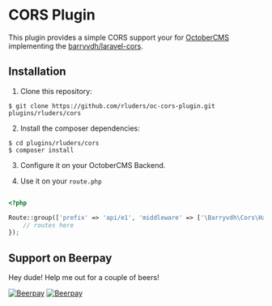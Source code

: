 # CORS Plugin

This plugin provides a simple CORS support your for [OctoberCMS](http://www.octobercms.com) implementing the [barryvdh/laravel-cors](https://github.com/barryvdh/laravel-cors).

## Installation

1. Clone this repository:

`$ git clone https://github.com/rluders/oc-cors-plugin.git plugins/rluders/cors`

2. Install the composer dependencies:

`$ cd plugins/rluders/cors`  
`$ composer install`

3. Configure it on your OctoberCMS Backend.

4. Use it on your `route.php`

```php

<?php 

Route::group(['prefix' => 'api/e1', 'middleware' => ['\Barryvdh\Cors\HandleCors']], function(){
    // routes here
});

```

## Support on Beerpay

Hey dude! Help me out for a couple of beers!

[![Beerpay](https://beerpay.io/rluders/oc-cors-plugin/badge.svg)](https://beerpay.io/rluders/oc-cors-plugin) [![Beerpay](https://beerpay.io/rluders/oc-cors-plugin/make-wish.svg)](https://beerpay.io/rluders/oc-cors-plugin)
